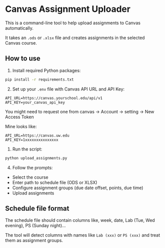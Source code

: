 # Canvas Assignment Uploader

This is a command-line tool to help upload assignments to Canvas automatically.

It takes an `.ods` or `.xlsx` file and creates assignments in the selected Canvas course.

## How to use

1. Install required Python packages:

```bash
pip install -r requirements.txt
```

2. Set up your `.env` file with Canvas API URL and API Key:

```env
API_URL=https://canvas.yourschool.edu/api/v1
API_KEY=your_canvas_api_key
```

You might need to request one from canvas -> Account -> setting -> New Access Token

Mine looks like:

```env
API_URL=https://canvas.uw.edu
API_KEY=1xxxxxxxxxxxxxxx
```

1. Run the script:

```bash
python upload_assignments.py
```

4. Follow the prompts:

- Select the course
- Enter path to schedule file (ODS or XLSX)
- Configure assignment groups (due date offset, points, due time)
- Upload assignments

## Schedule file format

The schedule file should contain columns like, week, date, Lab (Tue, Wed evening), PS (Sunday night)...

The tool will detect columns with names like `Lab (xxx)` or `PS (xxx)` and treat them as assignment groups.


